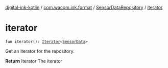 [digital-ink-kotlin](../../index.md) / [com.wacom.ink.format](../index.md) / [SensorDataRepository](index.md) / [iterator](./iterator.md)

# iterator

`fun iterator(): `[`Iterator`](https://kotlinlang.org/api/latest/jvm/stdlib/kotlin.collections/-iterator/index.html)`<`[`SensorData`](../../com.wacom.ink.format.tree.data/-sensor-data/index.md)`>`

Get an iterator for the repository.

**Return**
Iterator The iterator

